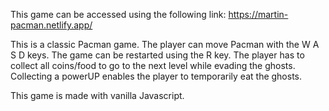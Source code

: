 This game can be accessed using the following link: https://martin-pacman.netlify.app/

This is a classic Pacman game. The player can move Pacman with the W A S D keys. The game can be restarted using the R key.
The player has to collect all coins/food to go to the next level while evading the ghosts. Collecting a powerUP enables the player to temporarily eat the ghosts.

This game is made with vanilla Javascript.
